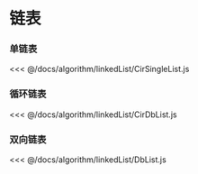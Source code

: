 # 链表

### 单链表

<<< @/docs/algorithm/linkedList/CirSingleList.js

### 循环链表

<<< @/docs/algorithm/linkedList/CirDbList.js

### 双向链表

<<< @/docs/algorithm/linkedList/DbList.js